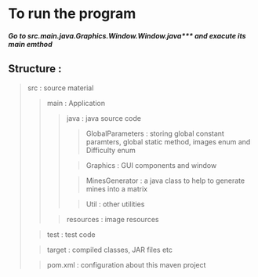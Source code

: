 # To run the program
##### Go to src.main.java.Graphics.Window.Window.java*** and exacute its main emthod

## Structure :
>src : source material
> > main : Application
> > > java : java source code
> > > > GlobalParameters : storing global constant paramters, global static method, images enum and Difficulty enum
> > > 
> > >> Graphics  : GUI components and window
> > >
> > >> MinesGenerator : a java class to help to generate mines into a matrix
> > >
> > >> Util : other utilities
> >
> > >resources : image resources
> 
> > test : test code
> 
> > target : compiled classes, JAR files etc
> 
> > pom.xml : configuration about this maven project

